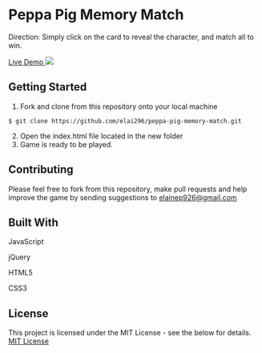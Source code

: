 # Peppa Pig Memory Match

Direction: Simply click on the card to reveal the character, and match all to win.

<a href="http://www.elainevphan.com/asset/projects/Peppa-Pig-Memory-Match/index.html">Live Demo </a>
![](./assets/images/PeppaPig.gif)


## Getting Started

1. Fork and clone from this repository onto your local machine
```
$ git clone https://github.com/elai296/peppa-pig-memory-match.git
```
2. Open the index.html file located in the new folder
3. Game is ready to be played.

## Contributing

Please feel free to fork from this repository, make pull requests and help improve the game by sending suggestions to elainep926@gmail.com

## Built With

JavaScript

jQuery

HTML5

CSS3


## License

This project is licensed under the MIT License - see the below for details.
<a href="https://opensource.org/licenses/mit-license.php">MIT License</a>
